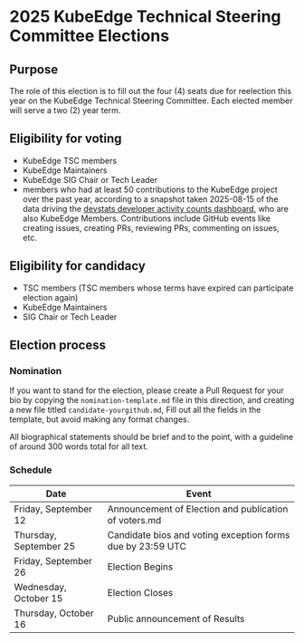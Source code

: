 # 2025 KubeEdge Technical Steering Committee Elections

## Purpose 

The role of this election is to fill out the four (4) seats due for reelection this year on the KubeEdge Technical Steering Committee. Each elected member will serve a two (2) year term.

## Eligibility for voting 

- KubeEdge TSC members
- KubeEdge Maintainers
- KubeEdge SIG Chair or Tech Leader
- members who had at least 50 contributions to the KubeEdge project over the past year, according to a snapshot taken 2025-08-15 of the data driving the [devstats developer activity counts dashboard](https://kubeedge.devstats.cncf.io/d/9/developer-activity-counts-by-repository-group-table?orgId=1&var-period_name=Last%20year&var-metric=contributions&var-repogroup_name=kubeedge&var-country_name=All), who are also KubeEdge Members. Contributions include GitHub events like creating issues, creating PRs, reviewing PRs, commenting on issues, etc. 

## Eligibility for candidacy

- TSC members (TSC members whose terms have expired can participate election again)
- KubeEdge Maintainers
- SIG Chair or Tech Leader

## Election process 

### Nomination 

If you want to stand for the election, please create a Pull Request for your bio by copying the `nomination-template.md` file in this direction, and creating a new file titled `candidate-yourgithub.md`, Fill out all the fields in the template, but avoid making any format changes. 

All biographical statements should be brief and to the point, with a guideline of around 300 words total for all text. 

### Schedule 

| Date                   | Event                                                      |
|------------------------|------------------------------------------------------------|
| Friday, September 12   | Announcement of Election and publication of voters.md      |
| Thursday, September 25 | Candidate bios and voting exception forms due by 23:59 UTC |
| Friday, September 26   | Election Begins                                            |
| Wednesday, October 15  | Election Closes                                            |
| Thursday, October 16   | Public announcement of Results                             |


